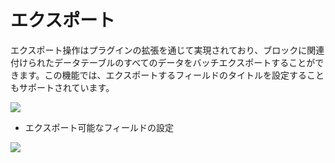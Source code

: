 # エクスポート

エクスポート操作はプラグインの拡張を通じて実現されており、ブロックに関連付けられたデータテーブルのすべてのデータをバッチエクスポートすることができます。この機能では、エクスポートするフィールドのタイトルを設定することもサポートされています。

![](https://static-docs.nocobase.com/c074c4eb9d67a8408d98ff6299715157.png)

- エクスポート可能なフィールドの設定

![](https://static-docs.nocobase.com/903b4c12bcd1b8e59e133d2f9822eb56.png)

